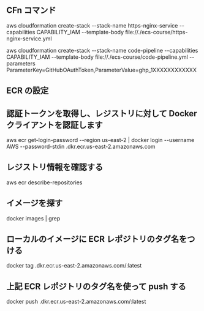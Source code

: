 ## CFn コマンド

aws cloudformation create-stack --stack-name https-nginx-service --capabilities CAPABILITY_IAM --template-body file://./ecs-course/https-nginx-service.yml

aws cloudformation create-stack --stack-name code-pipeline --capabilities CAPABILITY_IAM --template-body file://./ecs-course/code-pipeline.yml --parameters ParameterKey=GitHubOAuthToken,ParameterValue=ghp_1XXXXXXXXXXXX

## ECR の設定

## 認証トークンを取得し、レジストリに対して Docker クライアントを認証します

aws ecr get-login-password --region us-east-2 | docker login --username AWS --password-stdin <your-aws-account-number>.dkr.ecr.us-east-2.amazonaws.com

## レジストリ情報を確認する

aws ecr describe-repositories

## イメージを探す

docker images | grep <your-image-name>

## ローカルのイメージに ECR レポジトリのタグ名をつける

docker tag <your-image-name> <your-aws-account-number>.dkr.ecr.us-east-2.amazonaws.com/<your-ecr-repo-name>:latest

## 上記 ECR レポジトリのタグ名を使って push する

docker push <your-aws-account-number>.dkr.ecr.us-east-2.amazonaws.com/<your-ecr-repo-name>:latest
